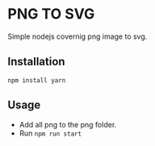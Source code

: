 # PNG TO SVG

Simple nodejs covernig png image to svg.

## Installation

```nodejs
npm install yarn
```

## Usage

- Add all png to the png folder.
- Run `npm run start`
